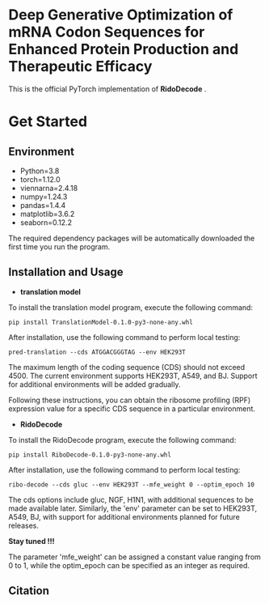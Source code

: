 #  Deep Generative Optimization of mRNA Codon Sequences for Enhanced Protein Production and Therapeutic Efficacy

This is the official PyTorch implementation of **RidoDecode** .

# Get Started

## Environment
- Python=3.8  
- torch=1.12.0
- viennarna=2.4.18 
- numpy=1.24.3  
- pandas=1.4.4  
- matplotlib=3.6.2 
- seaborn=0.12.2

The required dependency packages will be automatically downloaded the first time you run the program.

## Installation and Usage

- **translation model**

To install the translation model program, execute the following command:

```
pip install TranslationModel-0.1.0-py3-none-any.whl
```

After installation, use the following command to perform local testing:

```
pred-translation --cds ATGGACGGGTAG --env HEK293T
```

The maximum length of the coding sequence (CDS) should not exceed 4500. The current environment supports HEK293T, A549, and BJ. Support for additional environments will be added gradually.

Following these instructions, you can obtain the ribosome profiling (RPF) expression value for a specific CDS sequence in a particular environment.

- **RidoDecode**

To install the RidoDecode program, execute the following command:

```
pip install RiboDecode-0.1.0-py3-none-any.whl
```

After installation, use the following command to perform local testing:

```
ribo-decode --cds gluc --env HEK293T --mfe_weight 0 --optim_epoch 10
```

The cds options include gluc, NGF, H1N1, with additional sequences to be made available later. Similarly, the 'env' parameter can be set to HEK293T, A549, BJ, with support for additional environments planned for future releases. 

**Stay tuned !!!**

The parameter 'mfe_weight' can be assigned a constant value ranging from 0 to 1, while the optim_epoch can be specified as an integer as required.

## Citation
